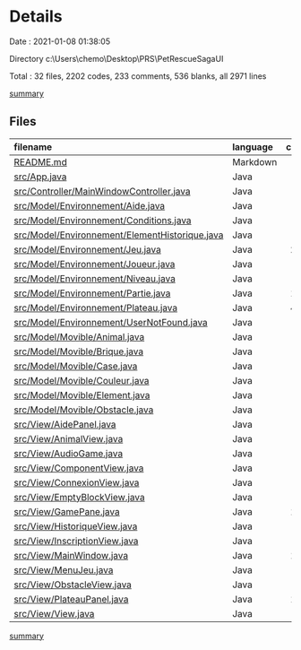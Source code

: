 # Details

Date : 2021-01-08 01:38:05

Directory c:\Users\chemo\Desktop\PRS\PetRescueSagaUI

Total : 32 files,  2202 codes, 233 comments, 536 blanks, all 2971 lines

[summary](results.md)

## Files
| filename | language | code | comment | blank | total |
| :--- | :--- | ---: | ---: | ---: | ---: |
| [README.md](/README.md) | Markdown | 21 | 0 | 8 | 29 |
| [src/App.java](/src/App.java) | Java | 16 | 0 | 6 | 22 |
| [src/Controller/MainWindowController.java](/src/Controller/MainWindowController.java) | Java | 53 | 0 | 15 | 68 |
| [src/Model/Environnement/Aide.java](/src/Model/Environnement/Aide.java) | Java | 59 | 0 | 17 | 76 |
| [src/Model/Environnement/Conditions.java](/src/Model/Environnement/Conditions.java) | Java | 21 | 3 | 7 | 31 |
| [src/Model/Environnement/ElementHistorique.java](/src/Model/Environnement/ElementHistorique.java) | Java | 27 | 3 | 10 | 40 |
| [src/Model/Environnement/Jeu.java](/src/Model/Environnement/Jeu.java) | Java | 247 | 4 | 22 | 273 |
| [src/Model/Environnement/Joueur.java](/src/Model/Environnement/Joueur.java) | Java | 63 | 3 | 17 | 83 |
| [src/Model/Environnement/Niveau.java](/src/Model/Environnement/Niveau.java) | Java | 45 | 4 | 11 | 60 |
| [src/Model/Environnement/Partie.java](/src/Model/Environnement/Partie.java) | Java | 181 | 13 | 41 | 235 |
| [src/Model/Environnement/Plateau.java](/src/Model/Environnement/Plateau.java) | Java | 454 | 27 | 41 | 522 |
| [src/Model/Environnement/UserNotFound.java](/src/Model/Environnement/UserNotFound.java) | Java | 9 | 4 | 5 | 18 |
| [src/Model/Movible/Animal.java](/src/Model/Movible/Animal.java) | Java | 24 | 6 | 6 | 36 |
| [src/Model/Movible/Brique.java](/src/Model/Movible/Brique.java) | Java | 22 | 3 | 7 | 32 |
| [src/Model/Movible/Case.java](/src/Model/Movible/Case.java) | Java | 55 | 3 | 18 | 76 |
| [src/Model/Movible/Couleur.java](/src/Model/Movible/Couleur.java) | Java | 31 | 0 | 9 | 40 |
| [src/Model/Movible/Element.java](/src/Model/Movible/Element.java) | Java | 12 | 4 | 6 | 22 |
| [src/Model/Movible/Obstacle.java](/src/Model/Movible/Obstacle.java) | Java | 20 | 4 | 7 | 31 |
| [src/View/AidePanel.java](/src/View/AidePanel.java) | Java | 42 | 3 | 9 | 54 |
| [src/View/AnimalView.java](/src/View/AnimalView.java) | Java | 26 | 3 | 7 | 36 |
| [src/View/AudioGame.java](/src/View/AudioGame.java) | Java | 47 | 7 | 18 | 72 |
| [src/View/ComponentView.java](/src/View/ComponentView.java) | Java | 10 | 3 | 6 | 19 |
| [src/View/ConnexionView.java](/src/View/ConnexionView.java) | Java | 49 | 11 | 16 | 76 |
| [src/View/EmptyBlockView.java](/src/View/EmptyBlockView.java) | Java | 15 | 3 | 7 | 25 |
| [src/View/GamePane.java](/src/View/GamePane.java) | Java | 139 | 26 | 49 | 214 |
| [src/View/HistoriqueView.java](/src/View/HistoriqueView.java) | Java | 47 | 10 | 15 | 72 |
| [src/View/InscriptionView.java](/src/View/InscriptionView.java) | Java | 59 | 11 | 20 | 90 |
| [src/View/MainWindow.java](/src/View/MainWindow.java) | Java | 147 | 22 | 54 | 223 |
| [src/View/MenuJeu.java](/src/View/MenuJeu.java) | Java | 63 | 13 | 19 | 95 |
| [src/View/ObstacleView.java](/src/View/ObstacleView.java) | Java | 32 | 5 | 14 | 51 |
| [src/View/PlateauPanel.java](/src/View/PlateauPanel.java) | Java | 154 | 32 | 44 | 230 |
| [src/View/View.java](/src/View/View.java) | Java | 12 | 3 | 5 | 20 |

[summary](results.md)